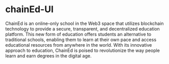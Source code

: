 # chainEd-UI

ChainEd is an online-only school in the Web3 space that utilizes blockchain technology to provide a secure, transparent, and decentralized education platform. This new form of education offers students an alternative to traditional schools, enabling them to learn at their own pace and access educational resources from anywhere in the world. With its innovative approach to education, ChainEd is poised to revolutionize the way people learn and earn degrees in the digital age.
